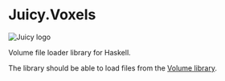 Juicy.Voxels
============

![Juicy logo](https://raw.github.com/Twinside/Juicy.Voxels/master/juicy_voxel_logo.png)

Volume file loader library for Haskell.

The library should be able to load files from the
[Volume library](http://www9.informatik.uni-erlangen.de/External/vollib/).

